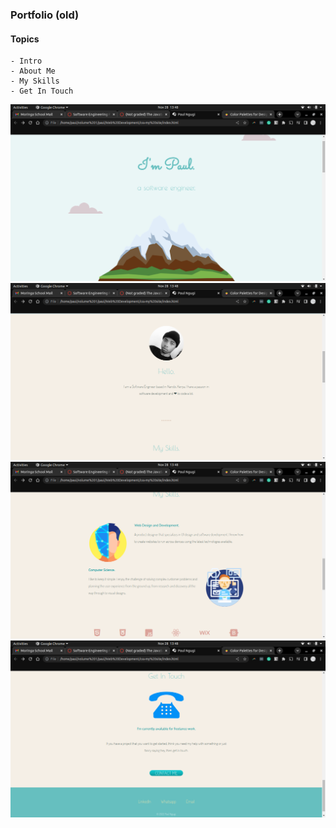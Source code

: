 ### Portfolio (old)
#### Topics
    - Intro
    - About Me
    - My Skills
    - Get In Touch

![Screenshot](1.png)
![Screenshot](2.png)
![Screenshot](3.png)
![Screenshot](4.png)